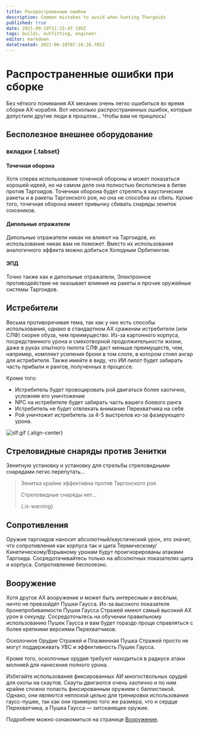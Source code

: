 ```yaml
---
title: Распространенные ошибки
description: Common mistakes to avoid when hunting Thargoids
published: true
date: 2021-09-19T11:15:47.195Z
tags: builds, outfitting, engineer
editor: markdown
dateCreated: 2021-06-10T07:16:26.785Z
---
```


# Распространенные ошибки при сборке
Без чёткого понимания AX механик очень легко ошибиться во время сборки AX-корабля. Вот несколько распространенных ошибок, которые допустили другие люди в прошлом... Чтобы вам не пришлось!

## Бесполезное внешнее оборудование
### вкладки {.tabset}
#### Точечная оборона
Хотя сперва использование точечной обороны и может показаться хорошей идеей, но на самом деле она полностью бесполезна в битве против Таргоидов. Точечная оборона будет стрелять в каустические ракеты и в ракеты Таргонского роя, но она не способна их сбить. Кроме того, точечная оборона имеет привычку сбивать снаряды зениток союзников.

#### Дипольные отражатели
Дипольные отражатели никак не влияют на Таргоидов, их использование никак вам не поможет. Вместо их использования аналогичного эффекта можно добиться Холодным Орбитингом.

#### ЭПД
Точно также как и дипольные отражатели, Электронное противодействие не оказывает влияния на ракеты и прочие оружейные системы Таргоидов.

## Истребители
Весьма противоречивая тема, так как у них есть способы использования, однако в стандартном AX сражении истребители (или СЛФ) скорее обуза, чем преимущество. Из-за картонного корпуса, посредственного урона и смехотворной продолжительности жизни, даже в руках опытного пилота СЛФ даст меньше преимуществ, чем, например, комплект усиления брони в том слоте, в котором стоял ангар для истребителя. Также имейте в виду, что ИИ пилот будет забирать часть прибыли и рангов, полученных в процессе.

Кроме того:
- Истребитель будет провоцировать рой двигаться более хаотично, усложняя его уничтожение
- NPC на истребителе будет забирать часть вашего боевого ранга
- Истребитель не будет отвлекать внимание Перехватчика на себя
- Рой уничтожит истребитель за 4-5 выстрелов из-за фазирующего урона.

![slf.gif](/img/slf.gif) {.align-center}

## Стреловидные снаряды против Зенитки
Зенитную установку и установку для стрельбы стреловидными снарядами легко перепутать…

> Зенитка крайне эффективна против Таргонского роя
> 
> Стреловидные снаряды нет… 
> 
> {.is-warning}


## Сопротивления
Оружие таргоидов наносит абсолютный/каустический урон, это значит, что сопротивления как корпуса так и щита Термическому/Кинетическому/Взрывному уронам будут проигнорированы атаками Таргоида. Сосредотачивайтесь только на абсолютных показателях щита и корпуса. Сопротивление бесполезно.

## Вооружение
Хотя другое AX вооружение и может быть интересным и весёлым, ничто не превзойдёт Пушки Гаусса. Из-за высокого показателя бронепробиваемости Пушки Гаусса Стражей имеют самый высокий AX урон в секунду. Сосредоточьтесь на обучении правильному использованию Пушек Гаусса и вам будет гораздо проще справляться с более крепкими версиями Перехватчиков.

Осколочное Орудие Стражей и Плазменная Пушка Стражей просто не могут поддерживать УВС и эффективность Пушек Гаусса.

Кроме того, осколочные орудия требуют находиться в радиусе атаки молнией для нанесения полного урона.

Избегайте использования фиксированных АИ многоствольных орудий для охоты на скаутов. Скауты двигаются очень хаотично и по ним крайне сложно попасть фиксированным оружием с баллистикой. Однако, они являются неплохой целью для тренировки использования гаусс-пушек, так как они примерно того же размера, что и сердце Перехватчика, а Пушка Гаусса — хитсканящее оружие.

Подробнее можно ознакомиться на странице [Вооружение](/en/weapons).